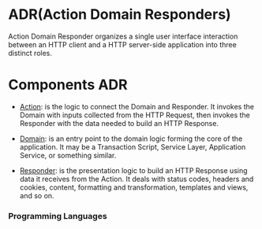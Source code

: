 # ADR(Action Domain Responders)
Action Domain Responder organizes a single user
interface interaction between an HTTP client and a HTTP server-side application into three distinct roles.
# Components ADR
 - [Action](#Action): is the logic to connect the Domain and Responder. 
   It invokes the Domain with inputs collected from the HTTP Request, then invokes the Responder with the data needed to build an HTTP Response.
 
- [Domain](#Domain): is an entry point to the domain logic forming the core of the application.
   It may be a Transaction Script, Service Layer, Application Service, or something similar.

- [Responder](#Responder): is the presentation logic to build an HTTP Response using data it receives from the Action.
   It deals with status codes, headers and cookies, content, formatting and transformation, templates and views, and so on. 
### <a name="programming-languages">Programming Languages</a>
     
